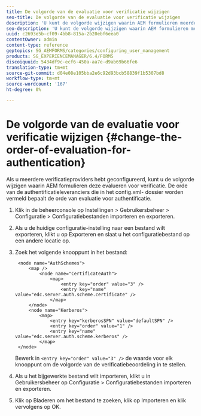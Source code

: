 ```yaml
---
title: De volgorde van de evaluatie voor verificatie wijzigen
seo-title: De volgorde van de evaluatie voor verificatie wijzigen
description: 'U kunt de volgorde wijzigen waarin AEM formulieren meerdere verificatieproviders evalueren. '
seo-description: 'U kunt de volgorde wijzigen waarin AEM formulieren meerdere verificatieproviders evalueren. '
uuid: c2693e5b-cf09-4bb8-815a-2b20ebf6eea0
contentOwner: admin
content-type: reference
geptopics: SG_AEMFORMS/categories/configuring_user_management
products: SG_EXPERIENCEMANAGER/6.4/FORMS
discoiquuid: 5434df9c-ecf6-450a-aa7e-d9ab69b66fe6
translation-type: tm+mt
source-git-commit: d04e08e105bba2e6c92d93bcb58839f1b5307bd8
workflow-type: tm+mt
source-wordcount: '167'
ht-degree: 0%

---
```



# De volgorde van de evaluatie voor verificatie wijzigen {#change-the-order-of-evaluation-for-authentication}

Als u meerdere verificatieproviders hebt geconfigureerd, kunt u de volgorde wijzigen waarin AEM formulieren deze evalueren voor verificatie. De orde van de authentificatieleveranciers die in het config.xml- dossier worden vermeld bepaalt de orde van evaluatie voor authentificatie.

1. Klik in de beheerconsole op Instellingen > Gebruikersbeheer > Configuratie > Configuratiebestanden importeren en exporteren.
1. Als u de huidige configuratie-instelling naar een bestand wilt exporteren, klikt u op Exporteren en slaat u het configuratiebestand op een andere locatie op.
1. Zoek het volgende knooppunt in het bestand:

   ```as3
    <node name="AuthSchemes"> 
        <map />  
            <node name="CertificateAuth"> 
                <map> 
                    <entry key="order" value="3" />  
                    <entry key="name" value="edc.server.auth.scheme.certificate" />  
                </map> 
        </node> 
        <node name="Kerberos"> 
            <map> 
                <entry key="kerberosSPN" value="defaultSPN" />  
                <entry key="order" value="1" />  
                <entry key="name" value="edc.server.auth.scheme.kerberos" />  
            </map> 
    </node>
   ```

   Bewerk in `<entry key="order" value="3" />` de waarde voor elk knooppunt om de volgorde van de verificatiebeoordeling in te stellen.

1. Als u het bijgewerkte bestand wilt importeren, klikt u in Gebruikersbeheer op Configuratie > Configuratiebestanden importeren en exporteren.
1. Klik op Bladeren om het bestand te zoeken, klik op Importeren en klik vervolgens op OK.

